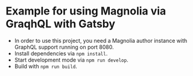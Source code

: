 # Example for using Magnolia via GraqhQL with Gatsby

- In order to use this project, you need a Magnolia author instance with GraphQL support running on port 8080.
- Install dependencies via `npm install`.
- Start development mode via `npm run develop`.
- Build with `npm run build`.
